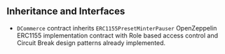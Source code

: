 ## Inheritance and Interfaces
- `DCommerce` contract inherits `ERC1155PresetMinterPauser`  OpenZeppelin ERC1155 implementation contract with Role based access control and Circuit Break design patterns already implemented.